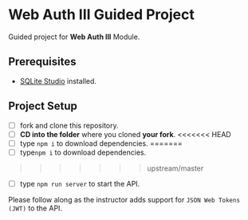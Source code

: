 # Web Auth III Guided Project

Guided project for **Web Auth III** Module.

## Prerequisites

- [SQLite Studio](https://sqlitestudio.pl/index.rvt?act=download) installed.

## Project Setup

- [ ] fork and clone this repository.
- [ ] **CD into the folder** where you cloned **your fork**.
<<<<<<< HEAD
- [ ] type `npm i` to download dependencies.
=======
- [ ] type`npm i` to download dependencies.
>>>>>>> upstream/master
- [ ] type `npm run server` to start the API.

Please follow along as the instructor adds support for `JSON Web Tokens (JWT)` to the API.
